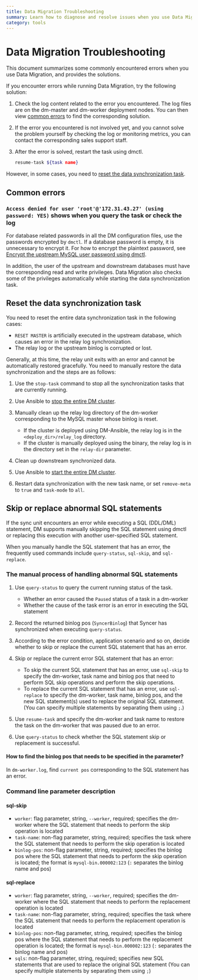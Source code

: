```yaml
---
title: Data Migration Troubleshooting
summary: Learn how to diagnose and resolve issues when you use Data Migration.
category: tools
---
```


# Data Migration Troubleshooting

This document summarizes some commonly encountered errors when you use Data Migration, and provides the solutions.

If you encounter errors while running Data Migration, try the following solution:

1. Check the log content related to the error you encountered. The log files are on the dm-master and dm-worker deployment nodes. You can then view [common errors](#common-errors) to find the corresponding solution.

2. If the error you encountered is not involved yet, and you cannot solve the problem yourself by checking the log or monitoring metrics, you can contact the corresponding sales support staff.

3. After the error is solved, restart the task using dmctl.

    ```bash
    resume-task ${task name}
    ```

However, in some cases, you need to [reset the data synchronization task](#reset-the-data-synchronization-task).

## Common errors

### `Access denied for user 'root'@'172.31.43.27' (using password: YES)` shows when you query the task or check the log

For database related passwords in all the DM configuration files, use the passwords encrypted by `dmctl`. If a database password is empty, it is unnecessary to encrypt it. For how to encrypt the plaintext password, see [Encrypt the upstream MySQL user password using dmctl](../tools/data-migration-deployment.md#encrypt-the-upstream-mysql-user-password-using-dmctl).

In addition, the user of the upstream and downstream databases must have the corresponding read and write privileges. Data Migration also checks some of the privileges automatically while starting the data synchronization task.

## Reset the data synchronization task

You need to reset the entire data synchronization task in the following cases:

- `RESET MASTER` is artificially executed in the upstream database, which causes an error in the relay log synchronization.
- The relay log or the upstream binlog is corrupted or lost.

Generally, at this time, the relay unit exits with an error and cannot be automatically restored gracefully. You need to manually restore the data synchronization and the steps are as follows:

1. Use the `stop-task` command to stop all the synchronization tasks that are currently running.
2. Use Ansible to [stop the entire DM cluster](../tools/data-migration-deployment.md#step-10-stop-the-dm-cluster).
3. Manually clean up the relay log directory of the dm-worker corresponding to the MySQL master whose binlog is reset.

    - If the cluster is deployed using DM-Ansible, the relay log is in the `<deploy_dir>/relay_log` directory.
    - If the cluster is manually deployed using the binary, the relay log is in the directory set in the `relay-dir` parameter.

4. Clean up downstream synchronized data.
5. Use Ansible to [start the entire DM cluster](../tools/data-migration-deployment.md#step-9-deploy-the-dm-cluster).
6. Restart data synchronization with the new task name, or set `remove-meta` to `true` and `task-mode` to `all`.

## Skip or replace abnormal SQL statements

If the sync unit encounters an error while executing a SQL (DDL/DML) statement, DM supports manually skipping the SQL statement using dmctl or replacing this execution with another user-specified SQL statement.

When you manually handle the SQL statement that has an error, the frequently used commands include `query-status`, `sql-skip`, and `sql-replace`.

### The manual process of handling abnormal SQL statements

1. Use `query-status` to query the current running status of the task.

    - Whether an error caused the `Paused` status of a task in a dm-worker
    - Whether the cause of the task error is an error in executing the SQL statement

2. Record the returned binlog pos (`SyncerBinlog`) that Syncer has synchronized when executing `query-status`.
3. According to the error condition, application scenario and so on, decide whether to skip or replace the current SQL statement that has an error.
4. Skip or replace the current error SQL statement that has an error:

    - To skip the current SQL statement that has an error, use `sql-skip` to specify the dm-worker, task name and binlog pos that need to perform SQL skip operations and perform the skip operations.
    - To replace the current SQL statement that has an error, use `sql-replace` to specify the dm-worker, task name, binlog pos, and the new SQL statement(s) used to replace the original SQL statement. (You can specify multiple statements by separating them using `;`.)

5. Use `resume-task` and specify the dm-worker and task name to restore the task on the dm-worker that was paused due to an error.
6. Use `query-status` to check whether the SQL statement skip or replacement is successful.

#### How to find the binlog pos that needs to be specified in the parameter?

In `dm-worker.log`, find `current pos` corresponding to the SQL statement has an error.

### Command line parameter description

#### sql-skip

- `worker`: flag parameter, string, `--worker`, required; specifies the dm-worker where the SQL statement that needs to perform the skip operation is located
- `task-name`: non-flag parameter, string, required; specifies the task where the SQL statement that needs to perform the skip operation is located
- `binlog-pos`: non-flag parameter, string, required; specifies the binlog pos where the SQL statement that needs to perform the skip operation is located; the format is `mysql-bin.000002:123` (`:` separates the binlog name and pos)

#### sql-replace

- `worker`: flag parameter, string, `--worker`, required; specifies the dm-worker where the SQL statement that needs to perform the replacement operation is located
- `task-name`: non-flag parameter, string, required; specifies the task where the SQL statement that needs to perform the replacement operation is located
- `binlog-pos`: non-flag parameter, string, required; specifies the binlog pos where the SQL statement that needs to perform the replacement operation is located; the format is `mysql-bin.000002:123` (`:` separates the binlog name and pos)
- `sqls`: non-flag parameter, string, required; specifies new SQL statements that are used to replace the original SQL statement (You can specify multiple statements by separating them using `;`)